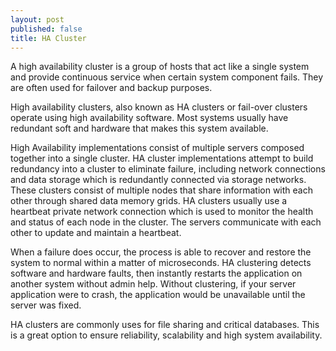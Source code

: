 ```yaml
---
layout: post
published: false
title: HA Cluster
---
```

A high availability cluster is a group of hosts that act like a single system and provide continuous service when certain system component fails. They are often used for failover and backup purposes.

 High availability clusters, also known as HA clusters or fail-over clusters operate using high availability software.  Most systems usually have redundant soft and hardware that makes this system available.

High Availability implementations consist of multiple servers composed together into a single cluster.  HA cluster implementations attempt to build redundancy into a cluster to eliminate failure, including network connections and data storage which is redundantly connected via storage networks.  These clusters consist of multiple nodes that share information with each other through shared data memory grids.  HA clusters usually use a heartbeat private network connection which is used to monitor the health and status of each node in the cluster.  The servers communicate with each other to update and maintain a heartbeat.

When a failure does occur, the process is able to recover and restore the system to normal within a matter of microseconds.  HA clustering detects software and hardware faults, then instantly restarts the application on another system without admin help. Without clustering, if your server application were to crash, the application would be unavailable until the server was fixed. 

HA clusters are commonly uses for file sharing and critical databases. This is a great option to ensure reliability, scalability and high system availability. 
